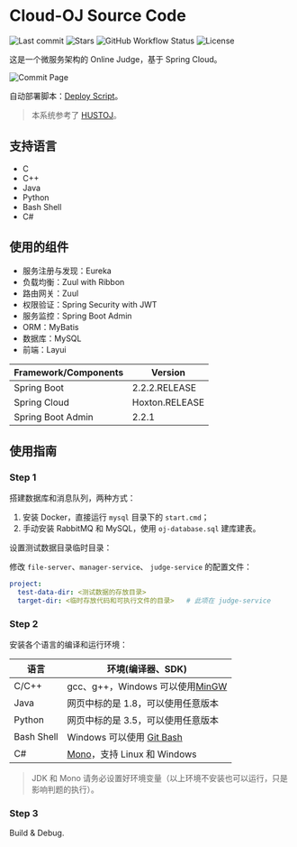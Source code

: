 # Cloud-OJ Source Code

![Last commit](https://img.shields.io/github/last-commit/imcloudfloating/Cloud-OJ?style=flat-square)
![Stars](https://img.shields.io/github/stars/imcloudfloating/Cloud-OJ?style=flat-square)
![GitHub Workflow Status](https://img.shields.io/github/workflow/status/imcloudfloating/Cloud-OJ/Java%20CI%20with%20Maven?style=flat-square)
![License](https://img.shields.io/github/license/imcloudfloating/Cloud-OJ?style=flat-square)

这是一个微服务架构的 Online Judge，基于 Spring Cloud。

![Commit Page](https://note-and-blog.oss-cn-beijing.aliyuncs.com/cloud_oj/commit.png)

自动部署脚本：[Deploy Script](https://github.com/imcloudfloating/Cloud-OJ-Docker)。

> 本系统参考了 [HUSTOJ](https://github.com/zhblue/hustoj)。

## 支持语言

- C
- C++
- Java
- Python
- Bash Shell
- C#

## 使用的组件

- 服务注册与发现：Eureka
- 负载均衡：Zuul with Ribbon
- 路由网关：Zuul
- 权限验证：Spring Security with JWT
- 服务监控：Spring Boot Admin
- ORM：MyBatis
- 数据库：MySQL
- 前端：Layui

Framework/Components    | Version
------------------------|-----------------
Spring Boot             | 2.2.2.RELEASE
Spring Cloud            | Hoxton.RELEASE
Spring Boot Admin       | 2.2.1

## 使用指南

### Step 1

搭建数据库和消息队列，两种方式：

1. 安装 Docker，直接运行 `mysql` 目录下的 `start.cmd`；
2. 手动安装 RabbitMQ 和 MySQL，使用 `oj-database.sql` 建库建表。

设置测试数据目录临时目录：

修改 `file-server`、`manager-service`、 `judge-service` 的配置文件：

```yaml
project:
  test-data-dir: <测试数据的存放目录>
  target-dir: <临时存放代码和可执行文件的目录>   # 此项在 judge-service
```

### Step 2

安装各个语言的编译和运行环境：

语言         | 环境(编译器、SDK)   
------------|-----------------------------------------------------------
C/C++       | gcc、g++，Windows 可以使用[MinGW](http://www.mingw.org/)
Java        | 网页中标的是 1.8，可以使用任意版本
Python      | 网页中标的是 3.5，可以使用任意版本
Bash Shell  | Windows 可以使用 [Git Bash](https://git-scm.com/)
C#          | [Mono](https://www.mono-project.com/)，支持 Linux 和 Windows

> JDK 和 Mono 请务必设置好环境变量（以上环境不安装也可以运行，只是影响判题的执行）。

### Step 3

Build & Debug.
